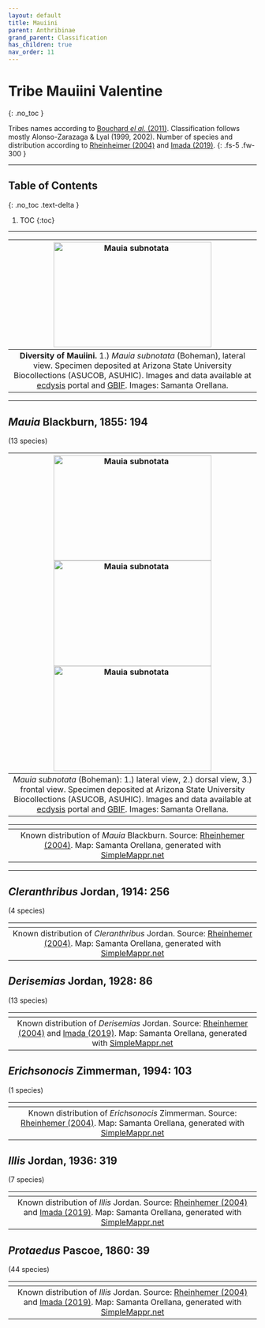 ```yaml
---
layout: default
title: Mauiini
parent: Anthribinae
grand_parent: Classification
has_children: true
nav_order: 11
---
```



# Tribe Mauiini Valentine
{: .no_toc }

Tribes names according to [Bouchard _el al._ (2011)](https://zookeys.pensoft.net/articles.php?id=4001). Classification follows mostly Alonso-Zarazaga & Lyal (1999, 2002). Number of species and distribution according to [Rheinheimer (2004)](https://www.zobodat.at/pdf/Mitt-Ent-Ver-Stuttgart_39_2004_0001-0244.pdf) and [Imada (2019)](https://www.mapress.com/zt/article/view/zootaxa.4629.1.5).
{: .fs-5 .fw-300 }

---

## Table of Contents
{: .no_toc .text-delta }

1. TOC
{:toc}

---

| [<img src="https://media01.symbiota.org/media/ecdysis/ASU_ASUCOB/ASUCOB0015/ASUCOB0015331_lateral_edited_1619133298.jpg" alt="Mauia subnotata" width="320" height="213.4">](https://ecdysis.org/collections/individual/index.php?occid=629039)  | 
|:--:| 
|**Diversity of Mauiini.** 1.) *Mauia subnotata* (Boheman), lateral view. Specimen deposited at Arizona State University Biocollections (ASUCOB, ASUHIC). Images and data available at [ecdysis](https://ecdysis.org) portal and [GBIF](https://gbif.org). Images: Samanta Orellana.|

---

## _Mauia_ Blackburn, 1855: 194
(13 species)

| [<img src="https://media01.symbiota.org/media/ecdysis/ASU_ASUCOB/ASUCOB0015/ASUCOB0015331_lateral_edited_1619133298.jpg" alt="Mauia subnotata" width="320" height="213.4">](https://ecdysis.org/collections/individual/index.php?occid=637231) [<img src="https://media01.symbiota.org/media/ecdysis/ASU_ASUCOB/ASUCOB0015/ASUCOB0015331_dorsal_edited_1619137745.jpg" alt="Mauia subnotata" width="320" height="213.4">](https://ecdysis.org/collections/individual/index.php?occid=637231) [<img src="https://media01.symbiota.org/media/ecdysis/ASU_ASUCOB/ASUCOB0015/ASUCOB0015331_frontal_edited_1619138799.jpg" alt="Mauia subnotata" width="320" height="213.4">](https://ecdysis.org/collections/individual/index.php?occid=637231)  | 
|:--:| 
|_Mauia subnotata_ (Boheman): 1.) lateral view, 2.) dorsal view, 3.) frontal view. Specimen deposited at Arizona State University Biocollections (ASUCOB, ASUHIC). Images and data available at [ecdysis](https://ecdysis.org) portal and [GBIF](https://gbif.org). Images: Samanta Orellana.|

|<img src="https://www.simplemappr.net/map/19869" alt="" />| 
|:--:| 
|Known distribution of _Mauia_ Blackburn. Source: [Rheinhemer (2004)](https://www.zobodat.at/pdf/Mitt-Ent-Ver-Stuttgart_39_2004_0001-0244.pdf). Map: Samanta Orellana, generated with [SimpleMappr.net](https://www.simplemappr.net/) |

---

## _Cleranthribus_ Jordan, 1914: 256
(4 species)

|<img src="https://www.simplemappr.net/map/19870" alt="" />| 
|:--:| 
|Known distribution of _Cleranthribus_ Jordan. Source: [Rheinhemer (2004)](https://www.zobodat.at/pdf/Mitt-Ent-Ver-Stuttgart_39_2004_0001-0244.pdf). Map: Samanta Orellana, generated with [SimpleMappr.net](https://www.simplemappr.net/) |

## _Derisemias_ Jordan, 1928: 86
(13 species)

|<img src="https://www.simplemappr.net/map/19871" alt="" />| 
|:--:| 
|Known distribution of _Derisemias_ Jordan. Source: [Rheinhemer (2004)](https://www.zobodat.at/pdf/Mitt-Ent-Ver-Stuttgart_39_2004_0001-0244.pdf) and [Imada (2019)](https://www.mapress.com/zt/article/view/zootaxa.4629.1.5). Map: Samanta Orellana, generated with [SimpleMappr.net](https://www.simplemappr.net/) |

## _Erichsonocis_ Zimmerman, 1994: 103
(1 species)

|<img src="https://www.simplemappr.net/map/19873" alt="" />| 
|:--:| 
|Known distribution of _Erichsonocis_ Zimmerman. Source: [Rheinhemer (2004)](https://www.zobodat.at/pdf/Mitt-Ent-Ver-Stuttgart_39_2004_0001-0244.pdf). Map: Samanta Orellana, generated with [SimpleMappr.net](https://www.simplemappr.net/) |

## _Illis_ Jordan, 1936: 319
(7 species)

|<img src="https://www.simplemappr.net/map/19872" alt="" />| 
|:--:| 
|Known distribution of _Illis_ Jordan. Source: [Rheinhemer (2004)](https://www.zobodat.at/pdf/Mitt-Ent-Ver-Stuttgart_39_2004_0001-0244.pdf) and [Imada (2019)](https://www.mapress.com/zt/article/view/zootaxa.4629.1.5). Map: Samanta Orellana, generated with [SimpleMappr.net](https://www.simplemappr.net/) |

## _Protaedus_ Pascoe, 1860: 39
(44 species)

|<img src="https://www.simplemappr.net/map/19874" alt="" />| 
|:--:| 
|Known distribution of _Illis_ Jordan. Source: [Rheinhemer (2004)](https://www.zobodat.at/pdf/Mitt-Ent-Ver-Stuttgart_39_2004_0001-0244.pdf) and [Imada (2019)](https://www.mapress.com/zt/article/view/zootaxa.4629.1.5). Map: Samanta Orellana, generated with [SimpleMappr.net](https://www.simplemappr.net/) |

